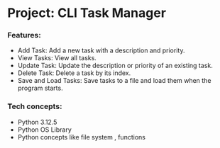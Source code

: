 # Project: CLI Task Manager

### Features:

- Add Task: Add a new task with a description and priority.
- View Tasks: View all tasks.
- Update Task: Update the description or priority of an existing task.
- Delete Task: Delete a task by its index.
- Save and Load Tasks: Save tasks to a file and load them when the program starts.


### Tech concepts:

- Python 3.12.5
- Python OS Library
- Python concepts like file system , functions
